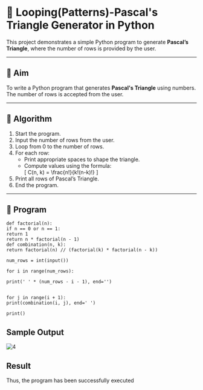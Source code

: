 # 🔺 Looping(Patterns)-Pascal's Triangle Generator in Python

This project demonstrates a simple Python program to generate **Pascal’s Triangle**, where the number of rows is provided by the user.

---

## 🎯 Aim

To write a Python program that generates **Pascal's Triangle** using numbers. The number of rows is accepted from the user.

---

## 🧠 Algorithm

1. Start the program.
2. Input the number of rows from the user.
3. Loop from 0 to the number of rows.
4. For each row:
   - Print appropriate spaces to shape the triangle.
   - Compute values using the formula:  
     \[
     C(n, k) = \frac{n!}{k!(n-k)!}
     \]
5. Print all rows of Pascal’s Triangle.
6. End the program.

---

## 🧪 Program
```
def factorial(n): 
if n == 0 or n == 1: 
return 1 
return n * factorial(n - 1) 
def combination(n, k): 
return factorial(n) // (factorial(k) * factorial(n - k)) 

num_rows = int(input()) 

for i in range(num_rows): 

print(' ' * (num_rows - i - 1), end='') 


for j in range(i + 1): 
print(combination(i, j), end=' ') 

print()
```

## Sample Output
![4](https://github.com/user-attachments/assets/44e346c2-5e4e-4613-a5fb-dc31089e614a)



## Result
Thus, the program has been successfully executed 
